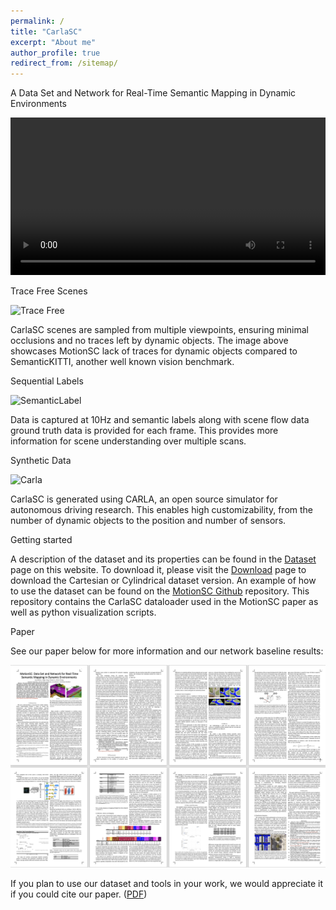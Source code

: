 ```yaml
---
permalink: /
title: "CarlaSC"
excerpt: "About me"
author_profile: true
redirect_from: /sitemap/
---
```


<p>A Data Set and Network for Real-Time Semantic Mapping in Dynamic Environments</p>

<p float="middle">
<div>
    <video autoplay="autoplay" src="./images/town10h_wh_4x.mp4" controls="controls" width="100%" />
</div>
</p>

<div class="page__lead">
    <div class="page__content">
        <div class="HOME-feature-block">
            <div>
                Trace Free Scenes
                <p>
                    <img src="./images/TraceFree.png" alt="Trace Free">
                </p>
                <p>
                    CarlaSC scenes are sampled from multiple viewpoints, ensuring minimal occlusions and no traces left by dynamic objects. The image above showcases MotionSC lack of traces for dynamic objects compared to SemanticKITTI, another well known vision benchmark.
                </p>
            </div>
            <div>
                Sequential Labels
                <p>
                    <img src="./images/SemanticLabel.png" alt="SemanticLabel">
                </p>
                <p>
                    Data is captured at 10Hz and semantic labels along with scene flow data ground truth data is provided for each frame. This provides more information for scene understanding over multiple scans.
                </p>
            </div>
            <div>
                Synthetic Data
                <p>
                    <img src="./images/Carla.png" alt="Carla">
                </p>
                <p>
                    CarlaSC is generated using CARLA, an open source simulator for autonomous driving research. This enables high customizability, from the number of dynamic objects to the position and number of sensors.
                </p>
            </div>
            <!-- <p class="small">
                Additional Information here.
            </p> -->
    </div>

</div>

<div class="page__content">
    Getting started
    <p class="small">
        A description of the dataset and its properties can be found in the <a href="./dataset/">Dataset</a> page on this website. To download it, please visit the <a href="./download/">Download</a> page to download the Cartesian or Cylindrical dataset version. An example of how to use the dataset can be found on the <a href="https://github.com/UMich-CURLY/3DMapping">MotionSC Github</a> repository. This repository contains the CarlaSC dataloader used in the MotionSC paper as well as python visualization scripts.
    </p>
</div>  

<div class="page__content">
    <div>
        Paper
    </div>
    <p class="small">
        See our paper below for more information and our network baseline results: 
        <div>
            <img src="./images/MotionSCPaperAll.png" alt="MotionSC Paper Here" background-size="cover">
        </div>
        <p class="small">
            If you plan to use our dataset and tools in your work, we would appreciate it if you could cite our paper.
            (<a href="https://arxiv.org/abs/2203.07060">PDF</a>)
        </p>
    </p>
</div>  

